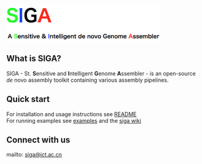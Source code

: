 ![](docs/logo_with_text.png)

## What is SIGA?
SIGA - St. **S**ensitive and **I**ntelligent **G**enome **A**ssembler - is an open-source *de* novo  assembly toolkit containing various assembly pipelines. 

## Quick start
For installation and usage instructions see [README](README)<br>
For running examples see [examples](examples) and the [siga wiki](https://github.com/chungongyu/siga/wiki)<br>

## Connect with us
mailto: [siga@ict.ac.cn](mailto:siga@ict.ac.cn)
